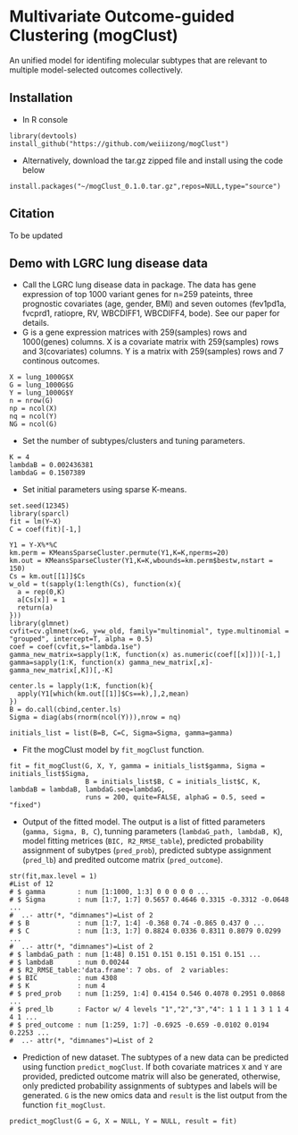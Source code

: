 # Multivariate Outcome-guided Clustering (mogClust)

An unified model for identifing molecular subtypes that are relevant to multiple model-selected outcomes collectively.

## Installation
* In R console

```{R}
library(devtools)
install_github("https://github.com/weiiizong/mogClust")
```

* Alternatively, download the tar.gz zipped file and install using the code below
```{R}
install.packages("~/mogClust_0.1.0.tar.gz",repos=NULL,type="source")
```

## Citation
To be updated

## Demo with LGRC lung disease data 
* Call the LGRC lung disease data in package. The data has gene expression of top 1000 variant genes for n=259 pateints, three prognostic covariates (age, gender, BMI) and seven outomes (fev1pd1a, fvcprd1, ratiopre, RV, WBCDIFF1, WBCDIFF4, bode). See our paper for details.
* G is a gene expression matrices with 259(samples) rows and 1000(genes) columns. X is a covariate matrix with 259(samples) rows and 3(covariates) columns. Y is a matrix with 259(samples) rows and 7 continous outcomes.
```{R}
X = lung_1000G$X
G = lung_1000G$G
Y = lung_1000G$Y
n = nrow(G)
np = ncol(X)
nq = ncol(Y)
NG = ncol(G)
```

* Set the number of subtypes/clusters and tuning parameters.

```{R}
K = 4
lambdaB = 0.002436381
lambdaG = 0.1507389
```

* Set initial parameters using sparse K-means.
```{R}
set.seed(12345)
library(sparcl)
fit = lm(Y~X)
C = coef(fit)[-1,]

Y1 = Y-X%*%C
km.perm = KMeansSparseCluster.permute(Y1,K=K,nperms=20)
km.out = KMeansSparseCluster(Y1,K=K,wbounds=km.perm$bestw,nstart = 150)
Cs = km.out[[1]]$Cs
w_old = t(sapply(1:length(Cs), function(x){
  a = rep(0,K)
  a[Cs[x]] = 1
  return(a)
}))
library(glmnet)
cvfit=cv.glmnet(x=G, y=w_old, family="multinomial", type.multinomial = "grouped", intercept=T, alpha = 0.5)
coef = coef(cvfit,s="lambda.1se")
gamma_new_matrix=sapply(1:K, function(x) as.numeric(coef[[x]]))[-1,]
gamma=sapply(1:K, function(x) gamma_new_matrix[,x]-gamma_new_matrix[,K])[,-K]

center.ls = lapply(1:K, function(k){
  apply(Y1[which(km.out[[1]]$Cs==k),],2,mean)
})
B = do.call(cbind,center.ls)
Sigma = diag(abs(rnorm(ncol(Y))),nrow = nq)

initials_list = list(B=B, C=C, Sigma=Sigma, gamma=gamma)

```
* Fit the mogClust model by `fit_mogClust` function.

```{R}
fit = fit_mogClust(G, X, Y, gamma = initials_list$gamma, Sigma = initials_list$Sigma, 
                   B = initials_list$B, C = initials_list$C, K, lambdaB = lambdaB, lambdaG.seq=lambdaG,
                   runs = 200, quite=FALSE, alphaG = 0.5, seed = "fixed")
```

* Output of the fitted model.
The output is a list of fitted parameters (`gamma, Sigma, B, C`), tunning parameters (`lambdaG_path, lambdaB, K`), model fitting metrices (`BIC, R2_RMSE_table`), predicted probability assignment of subytpes (`pred_prob`), predicted subtype assignment (`pred_lb`) and predited outcome matrix (`pred_outcome`).

```{R}
str(fit,max.level = 1)
#List of 12
# $ gamma        : num [1:1000, 1:3] 0 0 0 0 0 ...
# $ Sigma        : num [1:7, 1:7] 0.5657 0.4646 0.3315 -0.3312 -0.0648 ...
#  ..- attr(*, "dimnames")=List of 2
# $ B            : num [1:7, 1:4] -0.368 0.74 -0.865 0.437 0 ...
# $ C            : num [1:3, 1:7] 0.8824 0.0336 0.8311 0.8079 0.0299 ...
#  ..- attr(*, "dimnames")=List of 2
# $ lambdaG_path : num [1:48] 0.151 0.151 0.151 0.151 0.151 ...
# $ lambdaB      : num 0.00244
# $ R2_RMSE_table:'data.frame':	7 obs. of  2 variables:
# $ BIC          : num 4308
# $ K            : num 4
# $ pred_prob    : num [1:259, 1:4] 0.4154 0.546 0.4078 0.2951 0.0868 ...
# $ pred_lb      : Factor w/ 4 levels "1","2","3","4": 1 1 1 1 3 1 1 4 4 1 ...
# $ pred_outcome : num [1:259, 1:7] -0.6925 -0.659 -0.0102 0.0194 0.2253 ...
#  ..- attr(*, "dimnames")=List of 2
```

* Prediction of new dataset.
The subtypes of a new data can be predicted using function `predict_mogClust`. If both covariate matrices `X` and `Y` are provided, predicted outcome matrix will also be generated, otherwise, only predicted probability assignments of subtypes and labels will be generated. `G` is the new omics data and `result` is the list output from the function `fit_mogClust`.

```{R}
predict_mogClust(G = G, X = NULL, Y = NULL, result = fit)
```

